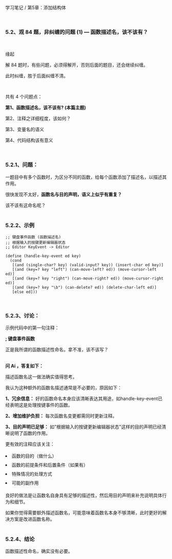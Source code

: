 学习笔记 / 第5章：添加结构体

<br>

### 5.2、观 84 题，非纠缠的问题 (1) — 函数描述名，该不该有？

<br>

缘起

解 84 题时，有些问题，必须得解开，否则后面的题目，还会继续纠缠。

此时纠缠，胜于后面纠缠不清。

<br>

共有 4 个问题点：

**第1、函数描述名，该不该有? (本篇主题)**  
 
第2、注释之详细程度，该如何？

第3、变量名的语义

第4、代码结构该有意义


<br>

### 5.2.1、问题：
一题目中有多个函数时，为区分不同的函数，给每个函数添加了描述名，以描述其作用。

很快发现不太好，**函数名与目的声明，语义上似乎有重复？**

该不该有这命名呢？
<br><br>

### 5.2.2、示例

```
;; 键盘事件函数 (函数描述名) 
;; 根据输入的按键更新编辑器状态
;; Editor KeyEvent -> Editor

(define (handle-key-event ed key)
  (cond
   [(and (single-char? key) (valid-input? key)) (insert-char ed key)]
   [(and (key=? key "left") (can-move-left? ed)) (move-cursor-left ed)]
   [(and (key=? key "right") (can-move-right? ed)) (move-cursor-right ed)]
   [(and (key=? key "\b") (can-delete? ed)) (delete-char-left ed)]
   [else ed]))
```

<br>

### 5.2.3、讨论：
示例代码中的第一句注释：   

**; 键盘事件函数**   

正是我所谓的函数描述性命名，拿不准，该不该写？
<br><br>

**问 Ai ，答复如下：**

描述函数名这一做法确实值得思考。

我认为这种额外的函数名描述通常是不必要的，原因如下：

**1、冗余信息：** 好的函数命名本身应该清晰表达其用途，如handle-key-event已经表明这是处理按键事件的函数。

**2、增加维护负担：** 每次函数名变更都需同时更新注释。

**3、目的声明已足够：** 如"根据输入的按键更新编辑器状态"这样的目的声明已经清晰说明了函数的作用。

更有效的注释应该关注：

<ul style="padding-left: 0; list-style-position: inside;line-height: 2.0;">
<li>函数的目的（做什么）</li>

<li>函数的前提条件和后置条件（如果有）</li>

<li>特殊情况的处理方式</li>

<li>可能的副作用</li>
</ul>

良好的做法是让函数名自身具有足够的描述性，然后用目的声明来补充说明具体行为和细节。   

如果你觉得需要额外描述函数名，可能意味着函数名本身不够清晰，此时更好的解决方案是改进函数名称。
<br><br>

### 5.2.4、结论
函数描述性命名，确实没有必要。